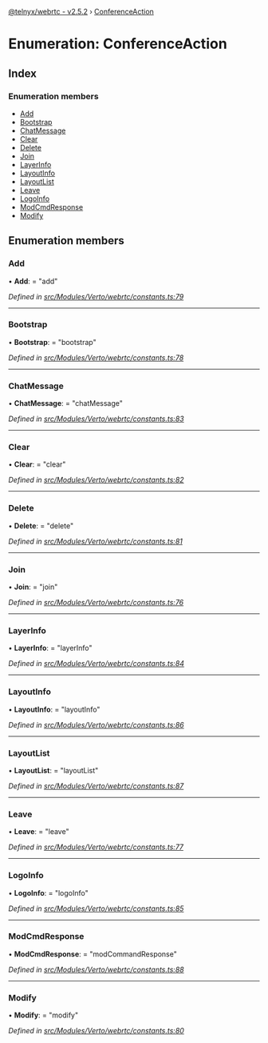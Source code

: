[@telnyx/webrtc - v2.5.2](../README.md) › [ConferenceAction](conferenceaction.md)

# Enumeration: ConferenceAction

## Index

### Enumeration members

* [Add](conferenceaction.md#add)
* [Bootstrap](conferenceaction.md#bootstrap)
* [ChatMessage](conferenceaction.md#chatmessage)
* [Clear](conferenceaction.md#clear)
* [Delete](conferenceaction.md#delete)
* [Join](conferenceaction.md#join)
* [LayerInfo](conferenceaction.md#layerinfo)
* [LayoutInfo](conferenceaction.md#layoutinfo)
* [LayoutList](conferenceaction.md#layoutlist)
* [Leave](conferenceaction.md#leave)
* [LogoInfo](conferenceaction.md#logoinfo)
* [ModCmdResponse](conferenceaction.md#modcmdresponse)
* [Modify](conferenceaction.md#modify)

## Enumeration members

###  Add

• **Add**: = "add"

*Defined in [src/Modules/Verto/webrtc/constants.ts:79](https://github.com/team-telnyx/webrtc/blob/main/packages/js/src/Modules/Verto/webrtc/constants.ts#L79)*

___

###  Bootstrap

• **Bootstrap**: = "bootstrap"

*Defined in [src/Modules/Verto/webrtc/constants.ts:78](https://github.com/team-telnyx/webrtc/blob/main/packages/js/src/Modules/Verto/webrtc/constants.ts#L78)*

___

###  ChatMessage

• **ChatMessage**: = "chatMessage"

*Defined in [src/Modules/Verto/webrtc/constants.ts:83](https://github.com/team-telnyx/webrtc/blob/main/packages/js/src/Modules/Verto/webrtc/constants.ts#L83)*

___

###  Clear

• **Clear**: = "clear"

*Defined in [src/Modules/Verto/webrtc/constants.ts:82](https://github.com/team-telnyx/webrtc/blob/main/packages/js/src/Modules/Verto/webrtc/constants.ts#L82)*

___

###  Delete

• **Delete**: = "delete"

*Defined in [src/Modules/Verto/webrtc/constants.ts:81](https://github.com/team-telnyx/webrtc/blob/main/packages/js/src/Modules/Verto/webrtc/constants.ts#L81)*

___

###  Join

• **Join**: = "join"

*Defined in [src/Modules/Verto/webrtc/constants.ts:76](https://github.com/team-telnyx/webrtc/blob/main/packages/js/src/Modules/Verto/webrtc/constants.ts#L76)*

___

###  LayerInfo

• **LayerInfo**: = "layerInfo"

*Defined in [src/Modules/Verto/webrtc/constants.ts:84](https://github.com/team-telnyx/webrtc/blob/main/packages/js/src/Modules/Verto/webrtc/constants.ts#L84)*

___

###  LayoutInfo

• **LayoutInfo**: = "layoutInfo"

*Defined in [src/Modules/Verto/webrtc/constants.ts:86](https://github.com/team-telnyx/webrtc/blob/main/packages/js/src/Modules/Verto/webrtc/constants.ts#L86)*

___

###  LayoutList

• **LayoutList**: = "layoutList"

*Defined in [src/Modules/Verto/webrtc/constants.ts:87](https://github.com/team-telnyx/webrtc/blob/main/packages/js/src/Modules/Verto/webrtc/constants.ts#L87)*

___

###  Leave

• **Leave**: = "leave"

*Defined in [src/Modules/Verto/webrtc/constants.ts:77](https://github.com/team-telnyx/webrtc/blob/main/packages/js/src/Modules/Verto/webrtc/constants.ts#L77)*

___

###  LogoInfo

• **LogoInfo**: = "logoInfo"

*Defined in [src/Modules/Verto/webrtc/constants.ts:85](https://github.com/team-telnyx/webrtc/blob/main/packages/js/src/Modules/Verto/webrtc/constants.ts#L85)*

___

###  ModCmdResponse

• **ModCmdResponse**: = "modCommandResponse"

*Defined in [src/Modules/Verto/webrtc/constants.ts:88](https://github.com/team-telnyx/webrtc/blob/main/packages/js/src/Modules/Verto/webrtc/constants.ts#L88)*

___

###  Modify

• **Modify**: = "modify"

*Defined in [src/Modules/Verto/webrtc/constants.ts:80](https://github.com/team-telnyx/webrtc/blob/main/packages/js/src/Modules/Verto/webrtc/constants.ts#L80)*
